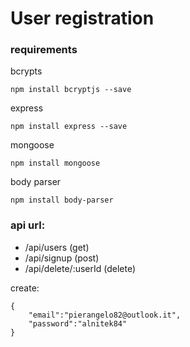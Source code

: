 # User registration

### requirements
bcrypts
```
npm install bcryptjs --save
```

express
```
npm install express --save
```

mongoose
```
npm install mongoose
```

body parser
```
npm install body-parser
```

### api url:
* /api/users (get)
* /api/signup (post)
* /api/delete/:userId (delete)

create:
```
{
    "email":"pierangelo82@outlook.it",
    "password":"alnitek84"
}
```